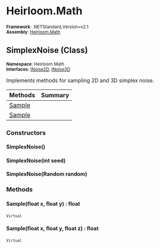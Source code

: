 # Heirloom.Math

<small>**Framework**: .NETStandard,Version=v2.1</small>  
<small>**Assembly**: [Heirloom.Math](../Heirloom.Math/Heirloom.Math.md)</small>  

## SimplexNoise (Class)
<small>**Namespace**: Heirloom.Math</sub></small>  
<small>**Interfaces**: [INoise2D](Heirloom.Math.INoise2D.md), [INoise3D](Heirloom.Math.INoise3D.md)</small>  

Implements methods for sampling 2D and 3D simplex noise.

| Methods             | Summary |
|---------------------|---------|
| [Sample](#SAMPB4A3) |         |
| [Sample](#SAMPB4A3) |         |

### Constructors

#### SimplexNoise()

#### SimplexNoise(int seed)

#### SimplexNoise(Random random)

### Methods

#### <a name="SAMPB43A"></a> Sample(float x, float y) : float
<small>`Virtual`</small>


#### <a name="SAMP96EA"></a> Sample(float x, float y, float z) : float
<small>`Virtual`</small>


